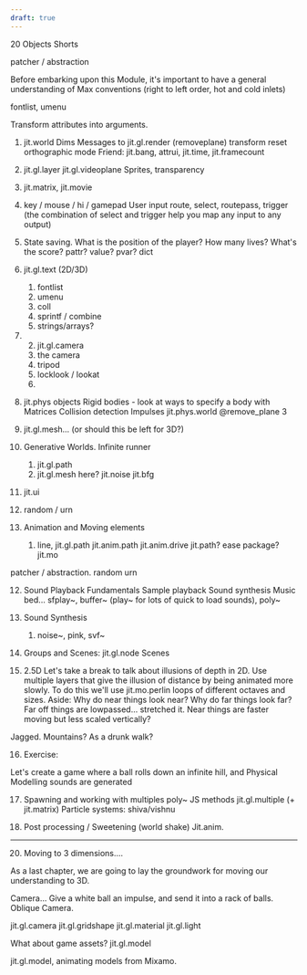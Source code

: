 ```yaml
---
draft: true
---
```


20 Objects Shorts


patcher / abstraction


Before embarking upon this Module, it's important to have a general understanding of Max conventions (right to left order, hot and cold inlets)




fontlist, umenu

Transform attributes into arguments.



1. jit.world
	Dims
	Messages to jit.gl.render (removeplane)
	transform reset
	orthographic mode
		Friend: jit.bang, attrui, jit.time, jit.framecount
2. jit.gl.layer
	jit.gl.videoplane
	Sprites, transparency
3. jit.matrix, jit.movie
4. key  / mouse / hi / gamepad
	User input
		route, select, routepass, trigger (the combination of select and trigger help you map any input to any output)
5.	State saving.
		What is the position of the player? How many lives? What's the score?
		pattr? value? pvar?
		dict
6. jit.gl.text (2D/3D)
	1. fontlist
	2. umenu
	3. coll
	4. sprintf / combine
	5. strings/arrays?
7. 2. jit.gl.camera
	1. the camera
	2. tripod
	3. locklook / lookat
	4. 
8. jit.phys objects
	Rigid bodies - look at ways to specify a body with Matrices
	Collision detection
	Impulses
		jit.phys.world @remove_plane 3
9. jit.gl.mesh...  (or should this be left for 3D?)
10. Generative Worlds. Infinite runner
	1. jit.gl.path
	2. jit.gl.mesh here?
	jit.noise
	jit.bfg

11. jit.ui
12. random / urn

13. Animation and Moving elements
	1. line,
	jit.gl.path
	jit.anim.path
	jit.anim.drive
	jit.path?
	ease package?
jit.mo


patcher / abstraction.
random
	urn

12. Sound Playback Fundamentals
	Sample playback
	Sound synthesis
	Music bed...
	sfplay~, buffer~ (play~ for lots of quick to load sounds), poly~
	

13. Sound Synthesis
	1. noise~, pink, svf~

14. Groups and Scenes: jit.gl.node
	Scenes


15. 2.5D
	Let's take a break to talk about illusions of depth in 2D.
	Use multiple layers that give the illusion of distance by being animated more slowly. To do this we'll use jit.mo.perlin loops of different octaves and sizes.
	Aside: Why do near things look near? Why do far things look far? Far off things are lowpassed... stretched it. Near things are faster moving but less scaled vertically?

Jagged. Mountains? As a drunk walk?


16. Exercise: 

Let's create a game where a ball rolls down an infinite hill, and Physical Modelling sounds are generated



17. Spawning and working with multiples
	poly~
	JS methods
	jit.gl.multiple (+ jit.matrix)
	Particle systems: shiva/vishnu

18. Post processing / Sweetening (world shake)
	Jit.anim.






---


20. Moving to 3 dimensions....

As a last chapter, we are going to lay the groundwork for moving our understanding to 3D.

Camera... Give a white ball an impulse, and send it into a rack of balls. Oblique Camera.

jit.gl.camera
jit.gl.gridshape
jit.gl.material
jit.gl.light

What about game assets?
jit.gl.model



jit.gl.model, animating models from Mixamo.